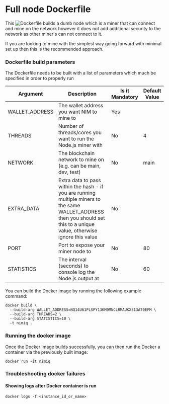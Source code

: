 # Full node Dockerfile

This ![Dockerfile](./Dockerfile) builds a dumb node which is a miner that can connect and mine on the network however it does not add additional security to the network as other miner's can not connect to it.

If you are looking to mine with the simplest way going forward with minimal set up then this is the recommended approach.

### Dockerfile build parameters

The Dockerfile needs to be built with a list of parameters which much be specified in order to properly run

| Argument | Description | Is it Mandatory | Default Value
| --- | --- | --- | --- |
| WALLET_ADDRESS  | The wallet address you want NIM to mine to | Yes | |
| THREADS  | Number of threads/cores you want to run the Node.js miner with | No | 4 |
| NETWORK  | The blockchain network to mine on (e.g. can be main, dev, test) | No | main |
| EXTRA_DATA  | Extra data to pass within the hash - if you are running multiple miners to the same WALLET_ADDRESS then you should set this to a unique value, otherwise ignore this value | No | |
| PORT  | Port to expose your miner node to | No | 80 |
| STATISTICS  | The interval (seconds) to console log the Node.js output at | No | 60 |

You can build the Docker image by running the following example command:

```
docker build \
  --build-arg WALLET_ADDRESS=NQ14U61PLSPY13KM9MNCLRMAUKX313A70EFM \
  --build-arg THREADS=2 \
  --build-arg STATISTICS=10 \
  -t nimiq .
```

### Running the docker image

Once the Docker image builds successfully, you can then run the Docker a container via the previously built image:

```
docker run -it nimiq
```

### Troubleshooting docker failures

#### Showing logs after Docker container is run

`docker logs -f <instance_id_or_name>`
